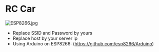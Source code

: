 # RC Car
![ESP8266.jpg](https://github.com/attain7710/DieuKhienXeTuXa/tree/master/images/ESP8266.jpg)
- Replace SSID and Password by yours
- Replace host by your server ip
- Using Arduino on ESP8266: (https://github.com/esp8266/Arduino)